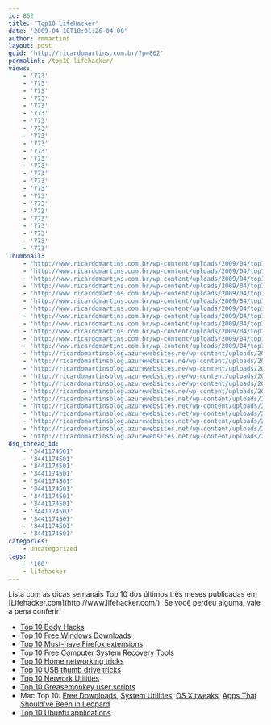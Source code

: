 ```yaml
---
id: 862
title: 'Top10 LifeHacker'
date: '2009-04-10T18:01:26-04:00'
author: rmmartins
layout: post
guid: 'http://ricardomartins.com.br/?p=862'
permalink: /top10-lifehacker/
views:
    - '773'
    - '773'
    - '773'
    - '773'
    - '773'
    - '773'
    - '773'
    - '773'
    - '773'
    - '773'
    - '773'
    - '773'
    - '773'
    - '773'
    - '773'
    - '773'
    - '773'
    - '773'
    - '773'
    - '773'
    - '773'
    - '773'
    - '773'
    - '773'
Thumbnail:
    - 'http://www.ricardomartins.com.br/wp-content/uploads/2009/04/top10.jpg'
    - 'http://www.ricardomartins.com.br/wp-content/uploads/2009/04/top10.jpg'
    - 'http://www.ricardomartins.com.br/wp-content/uploads/2009/04/top10.jpg'
    - 'http://www.ricardomartins.com.br/wp-content/uploads/2009/04/top10.jpg'
    - 'http://www.ricardomartins.com.br/wp-content/uploads/2009/04/top10.jpg'
    - 'http://www.ricardomartins.com.br/wp-content/uploads/2009/04/top10.jpg'
    - 'http://www.ricardomartins.com.br/wp-content/uploads/2009/04/top10.jpg'
    - 'http://www.ricardomartins.com.br/wp-content/uploads/2009/04/top10.jpg'
    - 'http://www.ricardomartins.com.br/wp-content/uploads/2009/04/top10.jpg'
    - 'http://www.ricardomartins.com.br/wp-content/uploads/2009/04/top10.jpg'
    - 'http://www.ricardomartins.com.br/wp-content/uploads/2009/04/top10.jpg'
    - 'http://www.ricardomartins.com.br/wp-content/uploads/2009/04/top10.jpg'
    - 'http://ricardomartinsblog.azurewebsites.ne/wp-content/uploads/2009/04/top10.jpg'
    - 'http://ricardomartinsblog.azurewebsites.ne/wp-content/uploads/2009/04/top10.jpg'
    - 'http://ricardomartinsblog.azurewebsites.ne/wp-content/uploads/2009/04/top10.jpg'
    - 'http://ricardomartinsblog.azurewebsites.ne/wp-content/uploads/2009/04/top10.jpg'
    - 'http://ricardomartinsblog.azurewebsites.ne/wp-content/uploads/2009/04/top10.jpg'
    - 'http://ricardomartinsblog.azurewebsites.ne/wp-content/uploads/2009/04/top10.jpg'
    - 'http://ricardomartinsblog.azurewebsites.net/wp-content/uploads/2009/04/top10.jpg'
    - 'http://ricardomartinsblog.azurewebsites.net/wp-content/uploads/2009/04/top10.jpg'
    - 'http://ricardomartinsblog.azurewebsites.net/wp-content/uploads/2009/04/top10.jpg'
    - 'http://ricardomartinsblog.azurewebsites.net/wp-content/uploads/2009/04/top10.jpg'
    - 'http://ricardomartinsblog.azurewebsites.net/wp-content/uploads/2009/04/top10.jpg'
    - 'http://ricardomartinsblog.azurewebsites.net/wp-content/uploads/2009/04/top10.jpg'
dsq_thread_id:
    - '3441174501'
    - '3441174501'
    - '3441174501'
    - '3441174501'
    - '3441174501'
    - '3441174501'
    - '3441174501'
    - '3441174501'
    - '3441174501'
    - '3441174501'
    - '3441174501'
    - '3441174501'
categories:
    - Uncategorized
tags:
    - '160'
    - lifehacker
---
```


<div class="snap_preview">Lista com as dicas semanais Top 10 dos últimos três meses publicadas em [Lifehacker.com](http://www.lifehacker.com/). Se você perdeu alguma, vale a pena conferir:

- [Top 10 Body Hacks](http://lifehacker.com/software/lifehacker-top-10/top-10-body-hacks-257746.php)
- [Top 10 Free Windows Downloads](http://lifehacker.com/software/windows/lh-top-10--free-windows-downloads-248303.php)
- [Top 10 Must-have Firefox extensions](http://lifehacker.com/software/firefox-extensions/lh-top-10--must+have-firefox-extensions-246127.php)
- [Top 10 Free Computer System Recovery Tools](http://lifehacker.com/software/lifehacker-top-10/lh-top-10--free-computer-system-recovery-tools-251903.php)
- [Top 10 Home networking tricks](http://lifehacker.com/software/home-network/lh-top-10--home-networking-tricks-253887.php)
- [Top 10 USB thumb drive tricks](http://lifehacker.com/software/lifehacker-top-10/lh-top-10-usb-thumb-drive-tricks-255738.php)
- [Top 10 Network Utilities](http://lifehacker.com/software/lifehacker-top-10/top-10-network-utilities-267208.php)
- [Top 10 Greasemonkey user scripts](http://lifehacker.com/software/greasemonkey/lh-top-10-greasemonkey-user-scripts-249957.php)
- Mac Top 10: [Free Downloads](http://lifehacker.com/software/lifehacker-top-10/lh-top-10--free-mac-downloads-244619.php), [System Utilities](http://lifehacker.com/software/lifehacker-top-10/top-10-mac-utilities-259649.php), [OS X tweaks](http://lifehacker.com/software/lifehacker-top-10/top-10-mac-os-x-tweaks-261579.php), [Apps That Should’ve Been in Leopard](http://lifehacker.com/software/lifehacker-top-10/top-10-apps-that-shouldve-been-in-leopard-267978.php)
- [Top 10 Ubuntu applications](http://lifehacker.com/software/lifehacker-top-10/top-10-ubuntu-applications-265052.php)

</div>